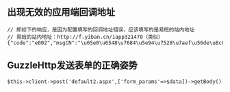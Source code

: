 ## 出现无效的应用端回调地址
```
// 即如下的响应，是因为配置填写的回调地址错误，应该填写的是易班的站内地址
// 易班的站内地址：http://f.yiban.cn/iapp321470（类似）
{"code":"e002","msgCN":"\u65e0\u6548\u7684\u5e94\u7528\u7aef\u56de\u8c03\u5730\u5740","msgEN":""}
```
## GuzzleHttp发送表单的正确姿势
```
$this->client->post('default2.aspx',['form_params'=>$data])->getBody()
```
